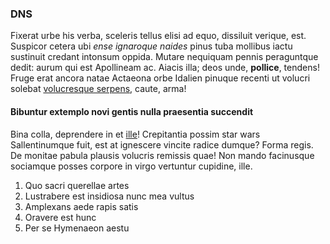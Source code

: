 ### DNS

Fixerat urbe his verba, sceleris tellus elisi ad equo, dissiluit verique, est.
Suspicor cetera ubi *ense ignaroque naides* pinus tuba mollibus iactu sustinuit
credant intonsum oppida. Mutare nequiquam pennis peraguntque dedit: aurum qui
est Apollineam ac. Aiacis illa; deos unde, **pollice**, tendens! Fruge erat
ancora natae Actaeona orbe Idalien pinuque recenti ut volucri solebat
[volucresque serpens](#), caute, arma!

#### Bibuntur extemplo novi gentis nulla praesentia succendit

Bina colla, deprendere in et [ille](#)! Crepitantia possim star wars 
Sallentinumque fuit, est at ignescere vincite radice dumque? Forma regis. De
monitae pabula plausis volucris remissis quae! Non mando facinusque sociamque
posses corpore in virgo vertuntur cupidine, ille.

1. Quo sacri querellae artes
2. Lustrabere est insidiosa nunc mea vultus
3. Amplexans aede rapis satis
4. Oravere est hunc
5. Per se Hymenaeon aestu